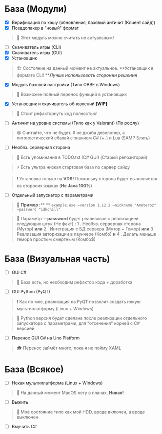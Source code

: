# База (Модули)
- [x] Верификация по хэшу (обновления, базовый античит (Клиент сайд))
- [x] Псевдопакер в "новый" формат
> 🚧
> Этот модуль можно считать не актуальным!

- [ ] Скачиватель игры (CLI)
- [x] Скачиватель игры (GUI)
- [x] Установщик
> 🏗️
> Состояние на данный момент не актуальное. **Установщик в формате CLI!
> *****Лучше использовать сторонии решения***

- [x] Модуль базовой настройки (Типо OBBE в Windows)
> 📌
> Возможен полный перенос функций в установщик

- [x] Установщик и скачиватель обновлений **[WIP]**
> 🚧
> Стоит рефакторнуть код полностью!

- [ ] Античит на уровне системы (Типо как у Valorant) (По рофлу)
> 😆
> Считайте, что не будет. Я не джаба девелопер, а питонестический ебалай с знанием C# (+-) и Lua (SAMP Блять)

- [ ] Необяз. серверная сторона
> 🧪
> Есть упоминания в TODO.txt (C# GUI) (Старый репозиторий)

> ⚡
> Есть ультра низкая стартовая база по сервер сайду

> ❗
> Установка только на **VDS!** Поскольку сторона будет выполняется на стороних языках (**Не Java 100%**)

- [ ] Отдельный запускатор с параметрами
> 📙
> **Пример :**** ** `example.exe —version 1.12.2 —nickname "Ameteroz" —password "idkchill"`

> 🚧
> Параметр **—password** будет реализован с реализацией следующих штук (Не факт) :
> 1 . Необяз. серверная сторона (Мутор)
> **или**
> 2 . Интеграция с БД сервера (Мутор + Гемор)
> **или**
> 3 . Реализация авторизации в лаунчере (Комбо)
> **и**
> 4 . Делать меньше гемора простым смертным (Комбо$)

# База (Визуальная часть)
- [ ] GUI C#
> 🚧
> База есть, но необходим рефактор кода + доработка

- [ ] GUI Python (PyQT)
> ❗
> Как по мне, реализация на PyQT позволит создать некую мультиплатформу (Linux + Windows)

> 🚧
> Python версия будет сделана после реализации отдельного запускатора с параметрами, для "отсечения" корней с C# версией

- [ ] Перенос GUI C# на Uno Platform
> 🎓
> Перенос займёт много, пока я не пойму XAML

# База (Всякое)
- [ ] Некая мультиплатформа (Linux + Windows)
> 🚫
> На данный момент MacOS нету в планах, **Никак!**

- [ ] Выжить
> 💊
> Моё состояние типо как мой HDD, вроде включен, а вроде выключен

- [ ] Выучить C#

